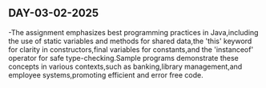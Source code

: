 ## DAY-03-02-2025
-The assignment emphasizes best programming practices in Java,including the use of static variables and methods for shared data,the 'this' keyword for clarity in constructors,final variables for constants,and the 'instanceof' operator for safe type-checking.Sample programs demonstrate these concepts in various contexts,such as banking,library management,and employee systems,promoting efficient and error free code.
